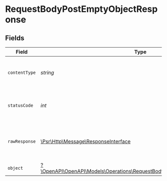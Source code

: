 # RequestBodyPostEmptyObjectResponse


## Fields

| Field                                                                                                                                           | Type                                                                                                                                            | Required                                                                                                                                        | Description                                                                                                                                     |
| ----------------------------------------------------------------------------------------------------------------------------------------------- | ----------------------------------------------------------------------------------------------------------------------------------------------- | ----------------------------------------------------------------------------------------------------------------------------------------------- | ----------------------------------------------------------------------------------------------------------------------------------------------- |
| `contentType`                                                                                                                                   | *string*                                                                                                                                        | :heavy_check_mark:                                                                                                                              | HTTP response content type for this operation                                                                                                   |
| `statusCode`                                                                                                                                    | *int*                                                                                                                                           | :heavy_check_mark:                                                                                                                              | HTTP response status code for this operation                                                                                                    |
| `rawResponse`                                                                                                                                   | [\Psr\Http\Message\ResponseInterface](https://www.php-fig.org/psr/psr-7/#33-psrhttpmessageresponseinterface)                                    | :heavy_minus_sign:                                                                                                                              | Raw HTTP response; suitable for custom response parsing                                                                                         |
| `object`                                                                                                                                        | [?\OpenAPI\OpenAPI\Models\Operations\RequestBodyPostEmptyObjectResponseBody](../../models/operations/RequestBodyPostEmptyObjectResponseBody.md) | :heavy_minus_sign:                                                                                                                              | OK                                                                                                                                              |